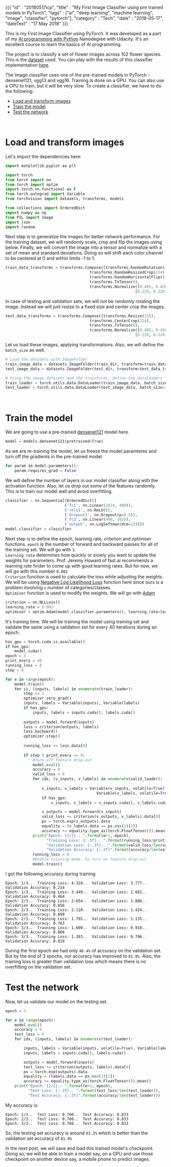 {{{
    "id"       : "20180517icp",
    "title"    : "My First Image Classifier using pre trained models in PyTorch",
    "tags"     : ["ai", "deep learning", "machine learning", "image", "classifier", "pytorch"],
    "category" : "Tech",
    "date"     : "2018-05-17",
    "dateText" : "17 May 2018"
}}}

This is my First Image Classifier using PyTorch. It was developed as a part of my [AI programming with Python](https://www.udacity.com/course/ai-programming-python-nanodegree--nd089) Nanodegree with Udacity. It's an excellent course to learn the basics of AI programming.

The project is to classify a set of flower images across 102 flower species. This is the [dataset](http://www.robots.ox.ac.uk/~vgg/data/flowers/102/index.html) used.
You can play with the results of this classifier implementation [here](/#/actions/ic1).

The Image classifier uses one of the pre-trained models in PyTorch - densenet121, vgg13 and vgg16. Training is done on a GPU. You can also use a CPU to train, but it will be very slow.
To create a classifier, we have to do the following:
- [Load and transform images](/#/posts/20180517icp#load-and-transform-images)
- [Train the model](/#/posts/20180517icp#train-the-model)
- [Test the network](/#/posts/20180517icp#test-the-network)
<br>

# Load and transform images
Let's import the dependencies here:

```python
import matplotlib.pyplot as plt

import torch
from torch import nn
from torch import optim
import torch.nn.functional as F
from torch.autograd import Variable
from torchvision import datasets, transforms, models

from collections import OrderedDict
import numpy as np
from PIL import Image
import json
import random
```

Next step is to generalize the images for better network performance. 
For the training dataset, we will randomly scale, crop and flip ths images using below.
Finally, we will convert the image into a tensor and normalize with a set of mean and 
standard deviations. Doing so will shift each color channel to be 
centered at 0 and within limits -1 to 1.

```python
train_data_transforms = transforms.Compose([transforms.RandomRotation(30),
                                     transforms.RandomResizedCrop(224),
                                     transforms.RandomHorizontalFlip(),
                                     transforms.ToTensor(),
                                     transforms.Normalize([0.485, 0.456, 0.406],
                                                         [0.229, 0.224, 0.225])])
```

In case of testing and validation sets, we will not be randomly rotating the image. Instead we will
just resize to a fixed size and center crop the images. 

```python
test_data_transforms = transforms.Compose([transforms.Resize(225),
                                     transforms.CenterCrop(224),
                                     transforms.ToTensor(),
                                     transforms.Normalize([0.485, 0.456, 0.406],
                                                         [0.229, 0.224, 0.225])])
```

Let us load these images, applying transformations. 
Also, we will define the `batch_size` as well.

```python
# Load the datasets with ImageFolder
train_image_data = datasets.ImageFolder(train_dir, transform=train_data_transforms)
test_image_data = datasets.ImageFolder(test_dir, transform=test_data_transforms)

# Using the image datasets and the trainforms, define the dataloaders
train_loader = torch.utils.data.DataLoader(train_image_data, batch_size=64, shuffle=True)
test_loader = torch.utils.data.DataLoader(test_image_data, batch_size=32)
```
<br>

# Train the model
We are going to use a pre-trained [densenet121](https://www.kaggle.com/pytorch/densenet121/version/2) model here.
```python
model = models.densenet121(pretrained=True)
```

As we are re-training the model, let us freeze the model paramteres and turn off the gradients in the pre-trained model.
```python
for param in model.parameters():
    param.requires_grad = False
```

We will define the number of layers in our model classifier along with the 
activation function. Also, let us drop out some of the features randomly. This is to train our model well and avoid overfitting.

```python
classifier = nn.Sequential(OrderedDict([
                          ('fc1', nn.Linear(1024, 400)),
                          ('relu1', nn.ReLU()),
                          ('dropout1', nn.Dropout(p=0.5)),
                          ('fc2', nn.Linear(400, 102)),
                          ('output', nn.LogSoftmax(dim=1))]))
model.classifier = classifier
```

Next step is to define the epoch, learning rate, criterion and optimiser functions. 
`epoch` is the number of forward and backward passes for all of the training set.
We will go with `3`. <br>
`Learning rate` determines how quickly or slowly you want to update the weights for parameters. Prof. Jeremy Howard of fast.ai recommends a learning rate finder to come up with good learning rates. But for now, we will go with this number `0.001`<br>
`Criterion` function is used to calculate the loss while adjusting the weights. We will be using [Negative Log Likelihood Loss](https://pytorch.org/docs/master/nn.html?highlight=nllloss#torch.nn.NLLLoss) function here since ours is a problem involving `n` number of categories/classes.<br>
`Optimiser` function is used to modify the weights. We will go with [Adam](https://pytorch.org/docs/master/optim.html?highlight=adam#torch.optim.Adam)


```python
criterion = nn.NLLLoss()
learning_rate = 0.001
optimizer = optim.Adam(model.classifier.parameters(), learning_rate=learning_rate)
```

It's training time. We will be training the model using training set and validate the same using a validation set for every 40 iterations during an epoch.

```python
has_gpu = torch.cuda.is_available()
if has_gpu:
    model.cuda()
epoch = 3
print_every = 40
running_loss = 0
step = 0

for e in range(epoch):
    model.train()
    for ii, (inputs, labels) in enumerate(train_loader):
        step += 1
        optimizer.zero_grad()
        inputs, labels = Variable(inputs), Variable(labels)
        if has_gpu:
            inputs, labels = inputs.cuda(), labels.cuda()
        
        outputs = model.forward(inputs)
        loss = criterion(outputs, labels)
        loss.backward()
        optimizer.step()
        
        running_loss += loss.data[0]
        
        if step % print_every == 0:
            #Turn off feature drop-out
            model.eval()
            accuracy = 0
            valid_loss = 0
            for idx, (v_inputs, v_labels) in enumerate(valid_loader):
                
                v_inputs, v_labels = Variable(v_inputs, volatile=True), \
                                        Variable(v_labels, volatile=True)
                if has_gpu:
                    v_inputs, v_labels = v_inputs.cuda(), v_labels.cuda()

                v_outputs = model.forward(v_inputs)
                valid_loss += criterion(v_outputs, v_labels).data[0]
                ps = torch.exp(v_outputs).data
                equality = (v_labels.data == ps.max(1)[1])
                accuracy += equality.type_as(torch.FloatTensor()).mean()
            print("Epoch: {}/{}.. ".format(e+1, epoch),
                  "Training Loss: {:.3f}.. ".format(running_loss/print_every),
                  "Validation Loss: {:.3f}.. ".format(valid_loss/len(valid_loader)),
                  "Validation Accuracy: {:.3f}".format(accuracy/len(valid_loader)))
            running_loss = 0
            #Enable training mode. So turn on feature drop-out
            model.train()
```

I got the following accuracy during training

```
Epoch: 1/3..  Training Loss: 4.328..  Validation Loss: 3.777..  Validation Accuracy: 0.214
Epoch: 1/3..  Training Loss: 3.449..  Validation Loss: 2.682..  Validation Accuracy: 0.464
Epoch: 2/3..  Training Loss: 2.654..  Validation Loss: 1.886..  Validation Accuracy: 0.656
Epoch: 2/3..  Training Loss: 2.110..  Validation Loss: 1.424..  Validation Accuracy: 0.699
Epoch: 2/3..  Training Loss: 1.792..  Validation Loss: 1.135..  Validation Accuracy: 0.763
Epoch: 3/3..  Training Loss: 1.600..  Validation Loss: 0.918..  Validation Accuracy: 0.806
Epoch: 3/3..  Training Loss: 1.383..  Validation Loss: 0.796..  Validation Accuracy: 0.819
```
During the first epoch we had only `46.4%` of accuracy on the validation set.
But by the end of 3 spochs, our accuracy has improved to `81.9%`. Also, the training loss is greater than validation loss which means there is no overfitting
on the validation set.

# Test the network
Now, let us validate our model on the testing set.

```python
epoch = 3

for e in range(epoch):
    model.eval()
    accuracy = 0
    test_loss = 0
    for idx, (inputs, labels) in enumerate(test_loader):

        inputs, labels = Variable(inputs, volatile=True), Variable(labels, volatile=True)
        inputs, labels = inputs.cuda(), labels.cuda()

        outputs = model.forward(inputs)
        test_loss += criterion(outputs, labels).data[0]
        ps = torch.exp(outputs).data
        equality = (labels.data == ps.max(1)[1])
        accuracy += equality.type_as(torch.FloatTensor()).mean()
    print("Epoch: {}/{}.. ".format(e+1, epoch),
          "Test Loss: {:.3f}.. ".format(test_loss/len(test_loader)),
          "Test Accuracy: {:.3f}".format(accuracy/len(test_loader)))
```

My accuracy is:

```
Epoch: 1/3..  Test Loss: 0.760..  Test Accuracy: 0.833
Epoch: 2/3..  Test Loss: 0.760..  Test Accuracy: 0.833
Epoch: 3/3..  Test Loss: 0.760..  Test Accuracy: 0.833
```

So, the testing set accuracy is around `83.3%` which is better than the validation set accuracy of `81.9%`

In the next post, we will save and load this trained model's checkpoint.
Doing so, we will be able to train a model say, on a GPU and use those checkpoint on another device say, a mobile phone to predict images.
